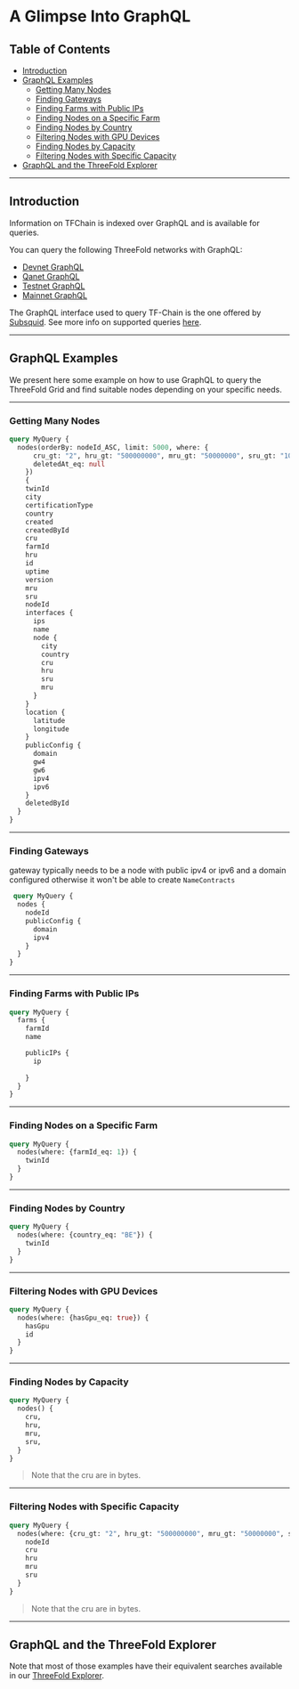 <h1> A Glimpse Into GraphQL </h1>

<h2> Table of Contents </h2>

- [Introduction](#introduction)
- [GraphQL Examples](#graphql-examples)
  - [Getting Many Nodes](#getting-many-nodes)
  - [Finding Gateways](#finding-gateways)
  - [Finding Farms with Public IPs](#finding-farms-with-public-ips)
  - [Finding Nodes on a Specific Farm](#finding-nodes-on-a-specific-farm)
  - [Finding Nodes by Country](#finding-nodes-by-country)
  - [Filtering Nodes with GPU Devices](#filtering-nodes-with-gpu-devices)
  - [Finding Nodes by Capacity](#finding-nodes-by-capacity)
  - [Filtering Nodes with Specific Capacity](#filtering-nodes-with-specific-capacity)
- [GraphQL and the ThreeFold Explorer](#graphql-and-the-threefold-explorer)

***

## Introduction

Information on TFChain is indexed over GraphQL and is available for queries.

You can query the following ThreeFold networks with GraphQL:

- [Devnet GraphQL](https://graphql.dev.grid.tf/graphql)
- [Qanet GraphQL](https://graphql.qa.grid.tf/graphql)
- [Testnet GraphQL](https://graphql.test.grid.tf/graphql)
- [Mainnet GraphQL](https://graphql.grid.tf/graphql)

The GraphQL interface used to query TF-Chain is the one offered by [Subsquid](https://docs.subsquid.io/). See more info on supported queries [here](https://docs.subsquid.io/query-squid/).

***

## GraphQL Examples

We present here some example on how to use GraphQL to query the ThreeFold Grid and find suitable nodes depending on your specific needs.
***
### Getting Many Nodes

```graphql
query MyQuery {
  nodes(orderBy: nodeId_ASC, limit: 5000, where: {
      cru_gt: "2", hru_gt: "500000000", mru_gt: "50000000", sru_gt: "1000000000", 
      deletedAt_eq: null
    }) 
    {
    twinId
    city
    certificationType
    country
    created
    createdById
    cru
    farmId
    hru
    id
    uptime
    version
    mru
    sru
    nodeId
    interfaces {
      ips
      name
      node {
        city
        country
        cru
        hru
        sru
        mru
      }
    }
    location {
      latitude
      longitude
    }
    publicConfig {
      domain
      gw4
      gw6
      ipv4
      ipv6
    }
    deletedById
  }
}


```
***
### Finding Gateways

gateway typically needs to be a node with public ipv4 or ipv6 and a domain configured otherwise it won't be able to create `NameContracts`

```graphql
 query MyQuery {
  nodes {
    nodeId
    publicConfig {
      domain
      ipv4
    }
  }
}
```
***
### Finding Farms with Public IPs

```graphql
query MyQuery {
  farms {
    farmId
    name

    publicIPs {
      ip
      
    }
  }
}

```
***
### Finding Nodes on a Specific Farm

```graphql
query MyQuery {
  nodes(where: {farmId_eq: 1}) {
    twinId
  }
}
```
***
### Finding Nodes by Country

```graphql
query MyQuery {
  nodes(where: {country_eq: "BE"}) {
    twinId
  }
}
```
***
### Filtering Nodes with GPU Devices

```graphql
query MyQuery {
  nodes(where: {hasGpu_eq: true}) {
    hasGpu
    id
  }
}
```

***
### Finding Nodes by Capacity

```graphql
query MyQuery {
  nodes() {
    cru,
    hru,
    mru,
    sru,
  }
}

```

> Note that the cru are in bytes.
***
### Filtering Nodes with Specific Capacity

```graphql
query MyQuery {
  nodes(where: {cru_gt: "2", hru_gt: "500000000", mru_gt: "50000000", sru_gt: "1000000000"}) {
    nodeId
    cru
    hru
    mru
    sru
  }
}

```

> Note that the cru are in bytes.

***

## GraphQL and the ThreeFold Explorer

Note that most of those examples have their equivalent searches available in our [ThreeFold Explorer](https://dashboard.grid.tf/explorer/nodes).
